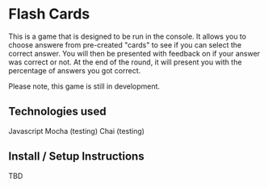# Flash Cards

This is a game that is designed to be run in the console. It allows you to choose answere from pre-created "cards" to see if you can select the correct answer. You will then be presented with feedback on if your answer was correct or not. At the end of the round, it will present you with the percentage of answers you got correct.

Please note, this game is still in development.

## Technologies used
Javascript
Mocha (testing)
Chai (testing)

## Install / Setup Instructions
TBD